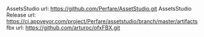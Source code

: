 AssetsStudio url: https://github.com/Perfare/AssetStudio.git
AssetsStudio Release url: https://ci.appveyor.com/project/Perfare/assetstudio/branch/master/artifacts
fbx url: https://github.com/arturoc/ofxFBX.git